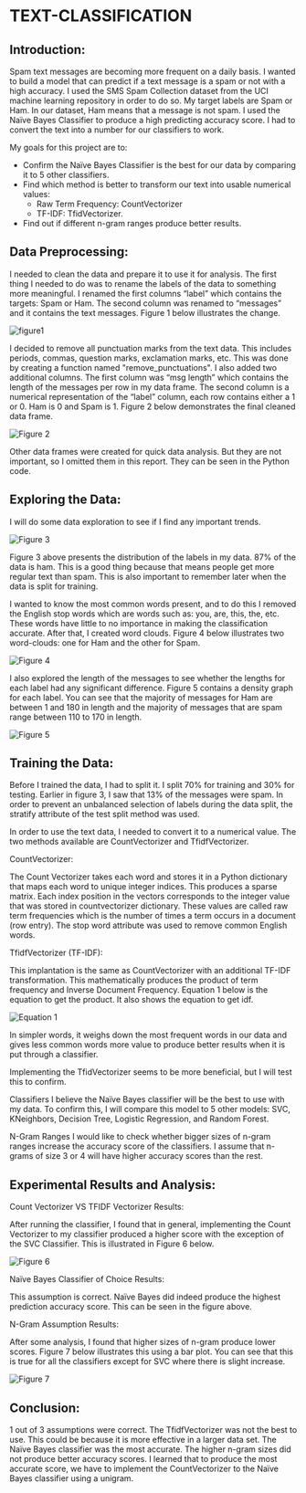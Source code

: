 # TEXT-CLASSIFICATION


## Introduction: ##

Spam text messages are becoming more frequent on a daily basis. I wanted to build a model that can predict if a text message is a spam or not with a high accuracy. I used the SMS Spam Collection dataset from the UCI machine learning repository in order to do so. My target labels are Spam or Ham. In our dataset, Ham means that a message is not spam. I used the Naïve Bayes Classifier to produce a high predicting accuracy score. I had to convert the text into a number for our classifiers to work. 

My goals for this project are to:

*	Confirm the Naïve Bayes Classifier is the best for our data by comparing it to 5 other classifiers.
*	Find which method is better to transform our text into usable numerical values:
    * Raw Term Frequency: CountVectorizer
    * TF-IDF: TfidVectorizer.
*	Find out if different n-gram ranges produce better results.


## Data Preprocessing: ##

I needed to clean the data and prepare it to use it for analysis. The first thing I needed to do was to rename the labels of the data to something more meaningful. I renamed the first columns “label” which contains the targets: Spam or Ham. The second column was renamed to “messages” and it contains the text messages. Figure 1 below illustrates the change.

![figure1](https://user-images.githubusercontent.com/34525617/46576275-e25e3380-c993-11e8-9ace-d15581412d1b.png)

I decided to remove all punctuation marks from the text data. This includes periods, commas, question marks, exclamation marks, etc. This was done by creating a function named "remove_punctuations". I also added two additional columns. The first column was “msg length” which contains the length of the messages per row in my data frame. The second column is a numerical representation of the “label” column, each row contains either a 1 or 0. Ham is 0 and Spam is 1. Figure 2 below demonstrates the final cleaned data frame.

![Figure 2](Figure2.png)

Other data frames were created for quick data analysis. But they are not important, so I omitted them in this report. They can be seen in the Python code.

## Exploring the Data: ##

I will do some data exploration to see if I find any important trends.

![Figure 3](Figure3.png)

Figure 3 above presents the distribution of the labels in my data. 87% of the data is ham. This is a good thing because that means people get more regular text than spam. This is also important to remember later when the data is split for training. 

I wanted to know the most common words present, and to do this I removed the English stop words which are words such as: you, are, this, the, etc. These words have little to no importance in making the classification accurate. After that, I created word clouds.  Figure 4 below illustrates two word-clouds: one for Ham and the other for Spam.

![Figure 4](Figure4.png)

I also explored the length of the messages to see whether the lengths for each label had any significant difference. Figure 5 contains a density graph for each label. You can see that the majority of messages for Ham are between 1 and 180 in length and the majority of messages that are spam range between 110 to 170 in length.

![Figure 5](Figure5.png)

## Training the Data: ##

Before I trained the data, I had to split it. I split 70% for training and 30% for testing. Earlier in figure 3, I saw that 13% of the messages were spam. In order to prevent an unbalanced selection of labels during the data split, the stratify attribute of the test split method was used. 

In order to use the text data, I needed to convert it to a numerical value. The two methods available are CountVectorizer and TfidfVectorizer.

CountVectorizer:

The Count Vectorizer takes each word and stores it in a Python dictionary that maps each word to unique integer indices. This produces a sparse matrix. Each index position in the vectors corresponds to the integer value that was stored in countvectorizer dictionary. These values are called raw term frequencies which is the number of times a term occurs in a document (row entry). The stop word attribute was used to remove common English words.

TfidfVectorizer (TF-IDF):

This implantation is the same as CountVectorizer with an additional TF-IDF transformation. This mathematically produces the product of term frequency and Inverse Document Frequency. Equation 1 below is the equation to get the product. It also shows the equation to get idf. 

![Equation 1](Equation1.png)

In simpler words, it weighs down the most frequent words in our data and gives less common words more value to produce better results when it is put through a classifier.

Implementing the TfidVectorizer seems to be more beneficial, but I will test this to confirm.

Classifiers
I believe the Naïve Bayes classifier will be the best to use with my data. To confirm this, I will compare this model to 5 other models: SVC, KNeighbors, Decision Tree, Logistic Regression, and Random Forest.

N-Gram Ranges
I would like to check whether bigger sizes of n-gram ranges increase the accuracy score of the classifiers. I assume that n-grams of size 3 or 4 will have higher accuracy scores than the rest.

## Experimental Results and Analysis: ##

Count Vectorizer VS TFIDF Vectorizer Results:

After running the classifier, I found that in general, implementing the Count Vectorizer to my classifier produced a higher score with the exception of the SVC Classifier. This is illustrated in Figure 6 below.

![Figure 6](Figure6.png)

Naïve Bayes Classifier of Choice Results:

This assumption is correct. Naïve Bayes did indeed produce the highest prediction accuracy score. This can be seen in the figure above.

N-Gram Assumption Results:

After some analysis, I found that higher sizes of n-gram produce lower scores. Figure 7 below illustrates this using a bar plot. You can see that this is true for all the classifiers except for SVC where there is slight increase. 

![Figure 7](Figure7.png)

## Conclusion: ##

1 out of 3 assumptions were correct. The TfidfVectorizer was not the best to use. This could be because it is more effective in a larger data set. The Naïve Bayes classifier was the most accurate. The higher n-gram sizes did not produce better accuracy scores. I learned that to produce the most accurate score, we have to implement the CountVectorizer to the Naïve Bayes classifier using a unigram. 
